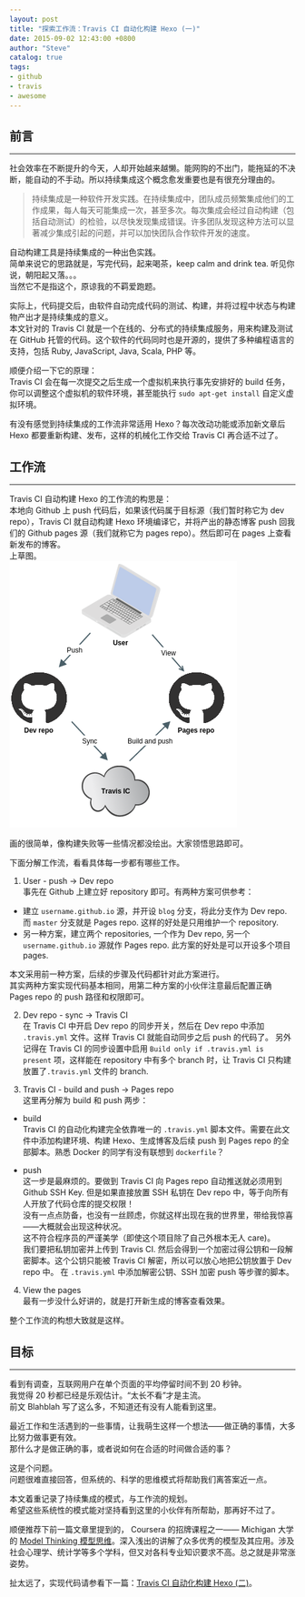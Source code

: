 ```yaml
---
layout: post
title: "探索工作流：Travis CI 自动化构建 Hexo (一)"
date: 2015-09-02 12:43:00 +0800
author: "Steve"
catalog: true
tags:
- github
- travis
- awesome
---
```


## 前言
---

社会效率在不断提升的今天，人却开始越来越懒。能网购的不出门，能拖延的不决断，能自动的不手动。所以持续集成这个概念愈发重要也是有很充分理由的。  

> 持续集成是一种软件开发实践。在持续集成中，团队成员频繁集成他们的工作成果，每人每天可能集成一次，甚至多次。每次集成会经过自动构建（包括自动测试）的检验，以尽快发现集成错误。许多团队发现这种方法可以显著减少集成引起的问题，并可以加快团队合作软件开发的速度。

自动构建工具是持续集成的一种出色实践。  	
简单来说它的思路就是，写完代码，起来喝茶，keep calm and drink tea. 听见你说，朝阳起又落。。。  
当然它不是指这个，原谅我的不羁爱跑题。

实际上，代码提交后，由软件自动完成代码的测试、构建，并将过程中状态与构建物产出才是持续集成的意义。  
本文针对的 Travis CI 就是一个在线的、分布式的持续集成服务，用来构建及测试在 GitHub 托管的代码。这个软件的代码同时也是开源的，提供了多种编程语言的支持，包括 Ruby, JavaScript, Java, Scala, PHP 等。

顺便介绍一下它的原理：  
Travis CI 会在每一次提交之后生成一个虚拟机来执行事先安排好的 build 任务，你可以调整这个虚拟机的软件环境，甚至能执行 `sudo apt-get install` 自定义虚拟环境。

有没有感觉到持续集成的工作流非常适用 Hexo？每次改动功能或添加新文章后 Hexo 都要重新构建、发布，这样的机械化工作交给 Travis CI 再合适不过了。

## 工作流
---

Travis CI 自动构建 Hexo 的工作流的构思是：  
本地向 Github 上 push 代码后，如果该代码属于目标源（我们暂时称它为 dev repo），Travis CI 就自动构建 Hexo 环境编译它，并将产出的静态博客 push 回我们的 Github pages 源（我们就称它为 pages repo）。然后即可在 pages 上查看新发布的博客。  
上草图。  
![travis hexo flowing](/img/unbelievable-workflow-autodeploy-hexo-by-travis/travis-hexo-flowing.png)

画的很简单，像构建失败等一些情况都没绘出。大家领悟思路即可。

下面分解工作流，看看具体每一步都有哪些工作。

1. User - push -> Dev repo  
  事先在 Github 上建立好 repository 即可。有两种方案可供参考：

  * 建立 `username.github.io` 源，并开设 `blog` 分支，将此分支作为 Dev repo. 而 `master` 分支就是 Pages repo. 这样的好处是只用维护一个 repository.
  * 另一种方案，建立两个 repositories, 一个作为 Dev repo, 另一个`username.github.io` 源就作 Pages repo. 此方案的好处是可以开设多个项目 pages.

  本文采用前一种方案，后续的步骤及代码都针对此方案进行。  
  其实两种方案实现代码基本相同，用第二种方案的小伙伴注意最后配置正确 Pages repo 的 push 路径和权限即可。

2. Dev repo - sync -> Travis CI  
  在 Travis CI 中开启 Dev repo 的同步开关，然后在 Dev repo 中添加 `.travis.yml` 文件。这样 Travis CI 就能自动同步之后 push 的代码了。
  另外记得在 Travis CI 的同步设置中启用 `Build only if .travis.yml is present` 项，这样能在 repository 中有多个 branch 时，让 Travis CI 只构建放置了`.travis.yml` 文件的 branch.

3. Travis CI - build and push -> Pages repo  
  这里再分解为 build 和 push 两步：

  * build  
  Travis CI 的自动化构建完全依靠唯一的 `.travis.yml` 脚本文件。需要在此文件中添加构建环境、构建 Hexo、生成博客及后续 push 到 Pages repo 的全部脚本。熟悉 Docker 的同学有没有联想到 `dockerfile`？

  * push  
  这一步是最麻烦的。要做到 Travis CI 向 Pages repo 自动推送就必须用到 Github SSH Key. 但是如果直接放置 SSH 私钥在 Dev repo 中，等于向所有人开放了代码仓库的提交权限！  
  没有一点点防备，也没有一丝顾虑，你就这样出现在我的世界里，带给我惊喜——大概就会出现这种状况。  
  这不符合程序员的严谨美学（即使这个项目除了自己外根本无人 care)。  
  我们要把私钥加密并上传到 Travis CI. 然后会得到一个加密过得公钥和一段解密脚本。这个公钥只能被 Travis CI 解密，所以可以放心地把公钥放置于 Dev repo 中。 
  在 `.travis.yml` 中添加解密公钥、SSH 加密 push 等步骤的脚本。
  
4. View the pages  
  最有一步没什么好讲的，就是打开新生成的博客查看效果。

整个工作流的构想大致就是这样。

## 目标
---

看到有调查，互联网用户在单个页面的平均停留时间不到 20 秒钟。  
我觉得 20 秒都已经是乐观估计。“太长不看”才是主流。  
前文 Blahblah 写了这么多，不知道还有没有人能看到这里。

最近工作和生活遇到的一些事情，让我萌生这样一个想法——做正确的事情，大多比努力做事更有效。  
那什么才是做正确的事，或者说如何在合适的时间做合适的事？

这是个问题。  
问题很难直接回答，但系统的、科学的思维模式将帮助我们离答案近一点。

本文着重记录了持续集成的模式，与工作流的规划。  
希望这些系统性的模式能对坚持看到这里的小伙伴有所帮助，那再好不过了。

顺便推荐下前一篇文章里提到的， Coursera 的招牌课程之一—— Michigan 大学的 [Model Thinking 模型思维](http://uhy.github.io/2015/08/20/course-notes-of-model-thinking/)。深入浅出的讲解了众多优秀的模型及其应用。涉及社会心理学、统计学等多个学科，但又对各科专业知识要求不高。总之就是非常涨姿势。

扯太远了，实现代码请参看下一篇：[Travis CI 自动化构建 Hexo (二)](http://uhy.github.io/2015/09/03/unbelievable-workflow-autodeploy-hexo-by-travis-2/)。